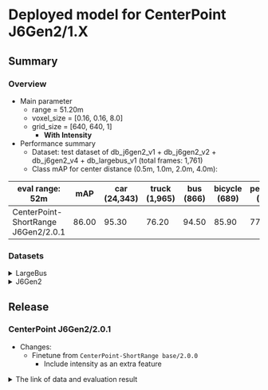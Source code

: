 # Deployed model for CenterPoint J6Gen2/1.X
## Summary

### Overview
- Main parameter
  - range = 51.20m
  - voxel_size = [0.16, 0.16, 8.0]
  - grid_size = [640, 640, 1]
	- **With Intensity**
- Performance summary
  - Dataset: test dataset of db_j6gen2_v1 + db_j6gen2_v2 + db_j6gen2_v4 + db_largebus_v1 (total frames: 1,761)
  - Class mAP for center distance (0.5m, 1.0m, 2.0m, 4.0m):

| eval range: 52m         | mAP  | car <br> (24,343) | truck <br> (1,965) | bus <br> (866) | bicycle <br> (689) | pedestrian <br> (6,333) |
| ---------------------    | ---- | ----------------- | ------------------- | ---------------- | ----------------- | ---------------- |
| CenterPoint-ShortRange J6Gen2/2.0.1 | 86.00 | 95.30            | 76.20               | 94.50         | 85.90                 | 77.90            |


### Datasets

<details>
<summary> LargeBus </summary>

- Test datases: db_largebus_v1 (total frames: 604)

| eval range: 52m         | mAP  | car <br> (6,232)     | truck <br> (675) | bus <br> (43) | bicycle <br> (463) | pedestrian <br> (2,129) |
| -------------------------| ---- | -------------------- | ------------------- | ---------------- | -------------------- | ------------------------ |
| CenterPoint-ShortRange J6Gen2/2.0     | 87.70   | 95.10   | 86.40   | 98.30 |   81.4  | 77.20 |

</details>

<details>
<summary> J6Gen2 </summary>

- Test datases: db_j6gen2_v1 + db_j6gen2_v2 + db_j6gen2_v4 (total frames: 1,157)

| eval range: 52m         | mAP  | car <br> (18,111)     | truck <br> (1,290) | bus <br> (823) | bicycle <br> (226) | pedestrian <br> (4,204) |
| -------------------------| ---- | -------------------- | ------------------- | ---------------- | -------------------- | ------------------------ |
| CenterPoint-ShortRange J6Gen2/2.0     | 87.00   | 95.30   | 71.00   | 94.30 |   96.00  | 78.20 |

</details>

## Release

### CenterPoint J6Gen2/2.0.1
- Changes:
  - Finetune from `CenterPoint-ShortRange base/2.0.0`
	- Include intensity as an extra feature

<details>
<summary> The link of data and evaluation result </summary>

- Model
  - Training dataset: DB J6 Gen2 v1.0 + DB J6 Gen2 v2.0 + DB J6 Gen2 V4.0 + DB LargeBus v1.0 (total frames: 20,777)
  - [Config file path](https://github.com/tier4/AWML/blob/32c7a3d4d7c6b2e6fd6ef56cfc7d305486c5ec1d/projects/CenterPoint/configs/t4dataset/CenterPoint-ShortRange/pillar_016_convnext_secfpn_4xb16_50m_j6gen2.py)
  - Deployed onnx model and ROS parameter files [[WebAuto (for internal)]](https://evaluation.tier4.jp/evaluation/mlpackages/7156b453-2861-4ae9-b135-e24e48cc9029/releases/c74579f9-e7b3-4956-93a1-af90cc41171a?project_id=zWhWRzei)
  - Deployed onnx and ROS parameter files [[model-zoo]]
    - [detection_class_remapper.param.yaml](https://download.autoware-ml-model-zoo.tier4.jp/autoware-ml/models/centerpoint/centerpoint-shortrange/j6gen2/v2.0.1/detection_class_remapper.param.yaml)
    - [centerpoint_ml_package.param.yaml](https://download.autoware-ml-model-zoo.tier4.jp/autoware-ml/models/centerpoint/centerpoint-shortrange/j6gen2/v2.0.1/centerpoint_short_range_ml_package.param.yaml)
    - [deploy_metadata.yaml](https://download.autoware-ml-model-zoo.tier4.jp/autoware-ml/models/centerpoint/centerpoint-shortrange/j6gen2/v2.0.1/deploy_metadata.yaml)
    - [pts_voxel_encoder_centerpoint.onnx](https://download.autoware-ml-model-zoo.tier4.jp/autoware-ml/models/centerpoint/centerpoint-shortrange/j6gen2/v2.0.1/pts_voxel_encoder_centerpoint_short_range.onnx)
    - [pts_backbone_neck_head_centerpoint.onnx](https://download.autoware-ml-model-zoo.tier4.jp/autoware-ml/models/centerpoint/centerpoint-shortrange/j6gen2/v2.0.1/pts_backbone_neck_head_centerpoint_short_range.onnx)
  - Training results [[Google drive (for internal)]](https://drive.google.com/drive/folders/1OGhyp0RObqiHvejTm2ku1QMc4CnLCrn0?usp=drive_link)
  - Training results [model-zoo]
    - [logs.zip](https://download.autoware-ml-model-zoo.tier4.jp/autoware-ml/models/centerpoint/centerpoint-shortrange/j6gen2/v2.0.1/logs.zip)
    - [checkpoint_best.pth](https://download.autoware-ml-model-zoo.tier4.jp/autoware-ml/models/centerpoint/centerpoint-shortrange/j6gen2/v2.0.1/best_NuScenes_metric_T4Metric_mAP_epoch_28.pth)
    - [config.py](https://download.autoware-ml-model-zoo.tier4.jp/autoware-ml/models/centerpoint/centerpoint-shortrange/j6gen2/v2.0.1/pillar_016_convnext_secfpn_4xb16_50m_j6gen2.py)
  - Train time: NVIDIA H100 80GB * 4 * 30 epochs = 12 hours
  - Batch size: 4*16 = 64

- Evaluation
  - db_j6gen2_v1 + db_j6gen2_v2 + db_j6gen2_v4 + + db_largebus_v1 (total frames: 1,761):
  - Total mAP (eval range = 52m): 0.86

| class_name | Count    | mAP    | AP@0.5m | AP@1.0m | AP@2.0m | AP@4.0m |
| -----------| -------  | ------ | ------- | ------- | ------- | ------- |
| car        |  24,343  | 95.3   | 91.4      | 96.3  | 96.7    | 96.8    |
| truck      |   1,965  | 76.2   | 67.1      | 76.9  | 79.5    | 81.3    |
| bus        |     866  | 94.5   | 90.9      | 92.7  | 97.2    | 97.3    |
| bicycle    |     689  | 85.9   | 82.9      | 87.0  | 87.0    | 87.0    |
| pedestrian |   6,333  | 77.9   | 76.0      | 77.2  | 78.3    | 80.1    |

- db_largebus_v1 (total frames: 604):
  - Total mAP (eval range = 52m): 0.877

| class_name | Count    | mAP    | AP@0.5m | AP@1.0m | AP@2.0m | AP@4.0m |
| -----------| -------  | -----  | ------- | ------- | ------- | ------- |
| car        |  6,232   | 95.1 | 91.1    | 95.8    | 96.8    | 96.9    |
| truck      |    675   | 86.4 | 77.9    | 87.2    | 90.2    | 90.4    |
| bus        |     43   | 98.3 | 94.9    | 99.4    | 99.4    | 99.4    |
| bicycle    |    463   | 81.4 | 78.3    | 82.1    | 82.1    | 83.0    |
| pedestrian |  2,129   | 77.2 | 74.8    | 76.6    | 77.9    | 79.6    |

- db_j6gen2_v1 + db_j6gen2_v2 + db_j6gen2_v2 (total frames: 1,157):
  - Total mAP (eval range = 52m): 0.87

| class_name  | Count   | mAP  | AP@0.5m | AP@1.0m | AP@2.0m | AP@4.0m |
| ----------  | ------  | ---- | ------- | ------- | ------- | ------- |
| car         | 18,111  | 95.3 | 91.5    | 96.3    | 96.7    | 96.8    |
| truck       |  1,290  | 71.0 | 61.9    | 71.7    | 74.1    | 76.4    |
| bus         |    823  | 94.3 | 90.3    | 92.5    | 97.2    | 97.2    |
| bicycle     |    226  | 96.0 | 95.1    | 96.3    | 96.3    | 96.3    |
| pedestrian  |  4,204  | 78.2 | 76.5    | 77.3    | 78.6    | 80.3    |

</details>
